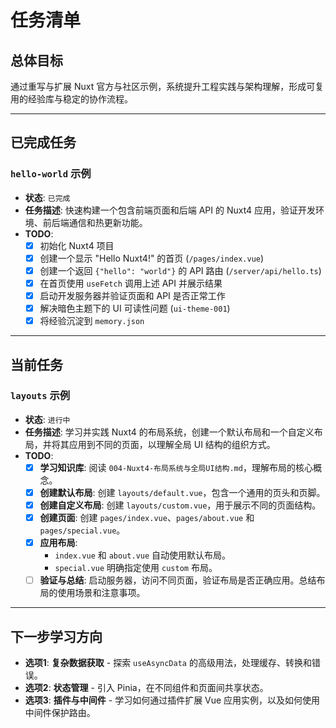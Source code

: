 # 任务清单

## 总体目标
通过重写与扩展 Nuxt 官方与社区示例，系统提升工程实践与架构理解，形成可复用的经验库与稳定的协作流程。

---

## 已完成任务

### `hello-world` 示例
- **状态**: `已完成`
- **任务描述**: 快速构建一个包含前端页面和后端 API 的 Nuxt4 应用，验证开发环境、前后端通信和热更新功能。
- **TODO**:
    - [x] 初始化 Nuxt4 项目
    - [x] 创建一个显示 "Hello Nuxt4!" 的首页 (`/pages/index.vue`)
    - [x] 创建一个返回 `{"hello": "world"}` 的 API 路由 (`/server/api/hello.ts`)
    - [x] 在首页使用 `useFetch` 调用上述 API 并展示结果
    - [x] 启动开发服务器并验证页面和 API 是否正常工作
    - [x] 解决暗色主题下的 UI 可读性问题 (`ui-theme-001`)
    - [x] 将经验沉淀到 `memory.json`

---

## 当前任务

### `layouts` 示例
- **状态**: `进行中`
- **任务描述**: 学习并实践 Nuxt4 的布局系统，创建一个默认布局和一个自定义布局，并将其应用到不同的页面，以理解全局 UI 结构的组织方式。
- **TODO**:
    - [x] **学习知识库**: 阅读 `004-Nuxt4-布局系统与全局UI结构.md`，理解布局的核心概念。
    - [x] **创建默认布局**: 创建 `layouts/default.vue`，包含一个通用的页头和页脚。
    - [x] **创建自定义布局**: 创建 `layouts/custom.vue`，用于展示不同的页面结构。
    - [x] **创建页面**: 创建 `pages/index.vue`、`pages/about.vue` 和 `pages/special.vue`。
    - [x] **应用布局**:
        - `index.vue` 和 `about.vue` 自动使用默认布局。
        - `special.vue` 明确指定使用 `custom` 布局。
    - [ ] **验证与总结**: 启动服务器，访问不同页面，验证布局是否正确应用。总结布局的使用场景和注意事项。

---

## 下一步学习方向
- **选项1**: **复杂数据获取** - 探索 `useAsyncData` 的高级用法，处理缓存、转换和错误。
- **选项2**: **状态管理** - 引入 Pinia，在不同组件和页面间共享状态。
- **选项3**: **插件与中间件** - 学习如何通过插件扩展 Vue 应用实例，以及如何使用中间件保护路由。